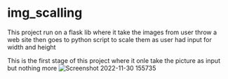 # img_scalling
This project run on a flask lib where it take the images from user throw a web site then goes to python script to scale them as user had input for width and height 
>>>>>>>>>>>>>>>>>>>>>>>>>>>>>>>>>>>>>>>>>>>>>>>>>>>>>>>>>>>>>
This is the first stage of this project where it onle take the picture as input but nothing more
![Screenshot 2022-11-30 155735](https://user-images.githubusercontent.com/94796673/204802295-4cf9c60f-6a9e-4dee-81db-8108a716153e.png)
